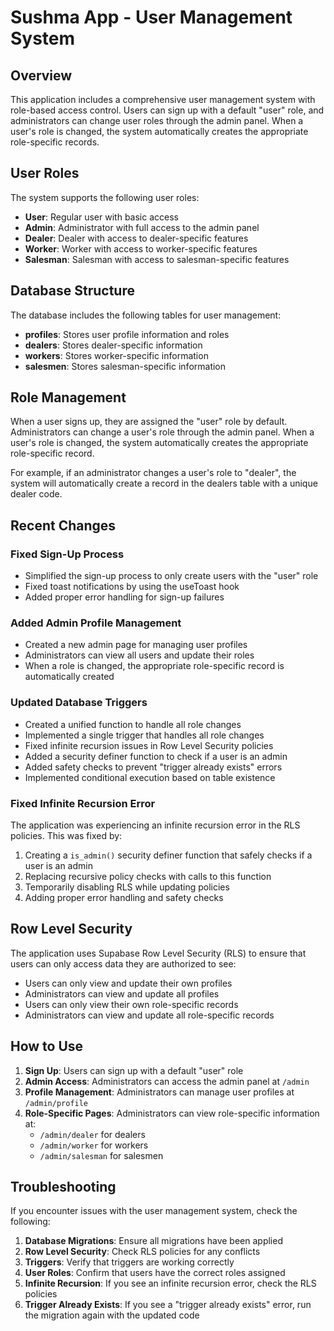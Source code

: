 # Sushma App - User Management System

## Overview

This application includes a comprehensive user management system with role-based access control. Users can sign up with a default "user" role, and administrators can change user roles through the admin panel. When a user's role is changed, the system automatically creates the appropriate role-specific records.

## User Roles

The system supports the following user roles:

- **User**: Regular user with basic access
- **Admin**: Administrator with full access to the admin panel
- **Dealer**: Dealer with access to dealer-specific features
- **Worker**: Worker with access to worker-specific features
- **Salesman**: Salesman with access to salesman-specific features

## Database Structure

The database includes the following tables for user management:

- **profiles**: Stores user profile information and roles
- **dealers**: Stores dealer-specific information
- **workers**: Stores worker-specific information
- **salesmen**: Stores salesman-specific information

## Role Management

When a user signs up, they are assigned the "user" role by default. Administrators can change a user's role through the admin panel. When a user's role is changed, the system automatically creates the appropriate role-specific record.

For example, if an administrator changes a user's role to "dealer", the system will automatically create a record in the dealers table with a unique dealer code.

## Recent Changes

### Fixed Sign-Up Process

- Simplified the sign-up process to only create users with the "user" role
- Fixed toast notifications by using the useToast hook
- Added proper error handling for sign-up failures

### Added Admin Profile Management

- Created a new admin page for managing user profiles
- Administrators can view all users and update their roles
- When a role is changed, the appropriate role-specific record is automatically created

### Updated Database Triggers

- Created a unified function to handle all role changes
- Implemented a single trigger that handles all role changes
- Fixed infinite recursion issues in Row Level Security policies
- Added a security definer function to check if a user is an admin
- Added safety checks to prevent "trigger already exists" errors
- Implemented conditional execution based on table existence

### Fixed Infinite Recursion Error

The application was experiencing an infinite recursion error in the RLS policies. This was fixed by:

1. Creating a `is_admin()` security definer function that safely checks if a user is an admin
2. Replacing recursive policy checks with calls to this function
3. Temporarily disabling RLS while updating policies
4. Adding proper error handling and safety checks

## Row Level Security

The application uses Supabase Row Level Security (RLS) to ensure that users can only access data they are authorized to see:

- Users can only view and update their own profiles
- Administrators can view and update all profiles
- Users can only view their own role-specific records
- Administrators can view and update all role-specific records

## How to Use

1. **Sign Up**: Users can sign up with a default "user" role
2. **Admin Access**: Administrators can access the admin panel at `/admin`
3. **Profile Management**: Administrators can manage user profiles at `/admin/profile`
4. **Role-Specific Pages**: Administrators can view role-specific information at:
   - `/admin/dealer` for dealers
   - `/admin/worker` for workers
   - `/admin/salesman` for salesmen

## Troubleshooting

If you encounter issues with the user management system, check the following:

1. **Database Migrations**: Ensure all migrations have been applied
2. **Row Level Security**: Check RLS policies for any conflicts
3. **Triggers**: Verify that triggers are working correctly
4. **User Roles**: Confirm that users have the correct roles assigned
5. **Infinite Recursion**: If you see an infinite recursion error, check the RLS policies
6. **Trigger Already Exists**: If you see a "trigger already exists" error, run the migration again with the updated code
